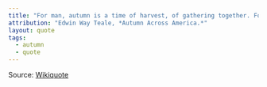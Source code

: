 ```yaml
---
title: "For man, autumn is a time of harvest, of gathering together. For nature, it is a time of sowing, of scattering abroad."
attribution: "Edwin Way Teale, *Autumn Across America.*"
layout: quote
tags:
  - autumn
  - quote
---
```

Source: [Wikiquote](https://en.wikiquote.org/wiki/Autumn)